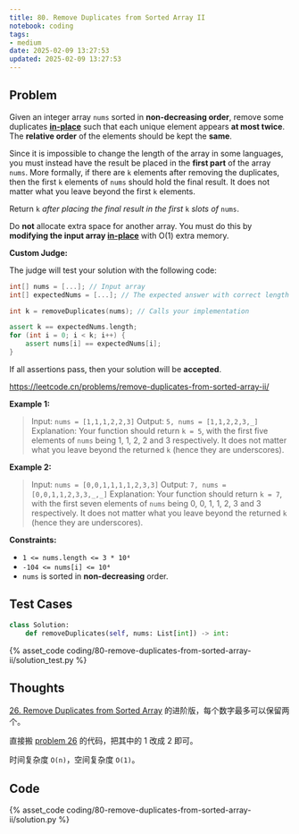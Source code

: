 ```yaml
---
title: 80. Remove Duplicates from Sorted Array II
notebook: coding
tags:
- medium
date: 2025-02-09 13:27:53
updated: 2025-02-09 13:27:53
---
```

## Problem

Given an integer array `nums` sorted in **non-decreasing order**, remove some duplicates [**in-place**](https://en.wikipedia.org/wiki/In-place_algorithm) such that each unique element appears **at most twice**. The **relative order** of the elements should be kept the **same**.

Since it is impossible to change the length of the array in some languages, you must instead have the result be placed in the **first part** of the array `nums`. More formally, if there are `k` elements after removing the duplicates, then the first `k` elements of `nums` should hold the final result. It does not matter what you leave beyond the first `k` elements.

Return `k` _after placing the final result in the first_ `k` _slots of_ `nums`.

Do **not** allocate extra space for another array. You must do this by **modifying the input array [in-place](https://en.wikipedia.org/wiki/In-place_algorithm)** with O(1) extra memory.

**Custom Judge:**

The judge will test your solution with the following code:

``` cpp
int[] nums = [...]; // Input array
int[] expectedNums = [...]; // The expected answer with correct length

int k = removeDuplicates(nums); // Calls your implementation

assert k == expectedNums.length;
for (int i = 0; i < k; i++) {
    assert nums[i] == expectedNums[i];
}
```

If all assertions pass, then your solution will be **accepted**.

<https://leetcode.cn/problems/remove-duplicates-from-sorted-array-ii/>

**Example 1:**

> Input: `nums = [1,1,1,2,2,3]`
> Output: `5, nums = [1,1,2,2,3,_]`
> Explanation: Your function should return `k = 5`, with the first five elements of `nums` being 1, 1, 2, 2 and 3 respectively.
> It does not matter what you leave beyond the returned `k` (hence they are underscores).

**Example 2:**

> Input: `nums = [0,0,1,1,1,1,2,3,3]`
> Output: `7, nums = [0,0,1,1,2,3,3,_,_]`
> Explanation: Your function should return `k = 7`, with the first seven elements of `nums` being 0, 0, 1, 1, 2, 3 and 3 respectively.
> It does not matter what you leave beyond the returned `k` (hence they are underscores).

**Constraints:**

- `1 <= nums.length <= 3 * 10⁴`
- `-104 <= nums[i] <= 10⁴`
- `nums` is sorted in **non-decreasing** order.

## Test Cases

``` python
class Solution:
    def removeDuplicates(self, nums: List[int]) -> int:
```

{% asset_code coding/80-remove-duplicates-from-sorted-array-ii/solution_test.py %}

## Thoughts

[26. Remove Duplicates from Sorted Array](26-remove-duplicates-from-sorted-array) 的进阶版，每个数字最多可以保留两个。

直接搬 [problem 26](26-remove-duplicates-from-sorted-array) 的代码，把其中的 1 改成 2 即可。

时间复杂度 `O(n)`，空间复杂度 `O(1)`。

## Code

{% asset_code coding/80-remove-duplicates-from-sorted-array-ii/solution.py %}
